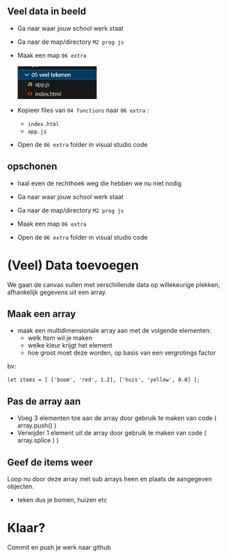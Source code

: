 ## Veel data in beeld

- Ga naar waar jouw school werk staat
- Ga naar de map/directory `M2 prog js`
- Maak een map `06 extra`  
</br>![](img/veeltek.PNG)

- Kopieer files van  `04 functions` naar `06 extra`  :
    - `index.html`
    - `app.js`
- Open de `06 extra` folder in visual studio code

## opschonen

- haal even de rechthoek weg die hebben we nu niet nodig

- Ga naar waar jouw school werk staat
- Ga naar de map/directory `M2 prog js`
- Maak een map `06 extra`
- Open de `06 extra` folder in visual studio code

# (Veel) Data toevoegen

We gaan de canvas vullen met verschillende data op willekeurige plekken, afhankelijk gegevens uit een array. 

## Maak een array

- maak een multidimensionale array aan met de volgende elementen:
    - welk item wil je maken
    - welke kleur krijgt het element
    - hoe groot moet deze worden, op basis van een vergrotings factor

bv:
```
let items = [ ['boom', 'red', 1.2], ['huis', 'yellow', 0.8] ]; 
```

## Pas de array aan
- Voeg 3 elementen toe aan de array door gebruik te maken van code ( array.push() )
- Verwijder 1 element uit de array door gebruik te maken van code ( array.splice ) )


## Geef de items weer

Loop nu door deze array met sub arrays heen en plaats  de aangegeven objecten.
- teken dus je bomen, huizen etc 


# Klaar?
Commit en push je werk naar github

